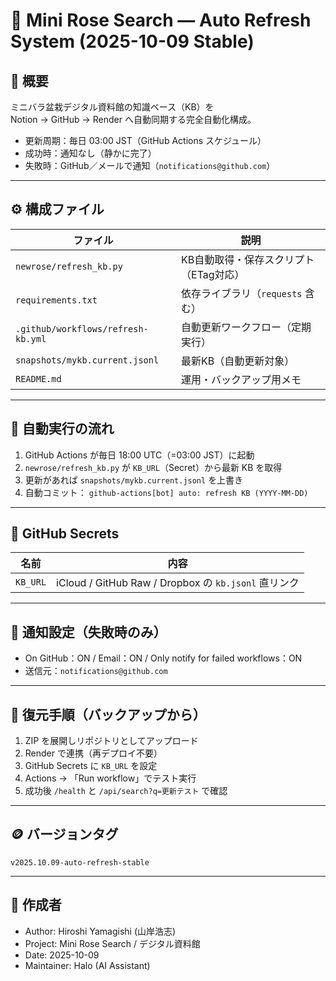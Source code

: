 # 🌹 Mini Rose Search — Auto Refresh System (2025-10-09 Stable)

## 📘 概要
ミニバラ盆栽デジタル資料館の知識ベース（KB）を  
Notion → GitHub → Render へ自動同期する完全自動化構成。

- 更新周期：毎日 03:00 JST（GitHub Actions スケジュール）
- 成功時：通知なし（静かに完了）
- 失敗時：GitHub／メールで通知（`notifications@github.com`）

---

## ⚙️ 構成ファイル
| ファイル | 説明 |
|-----------|------|
| `newrose/refresh_kb.py` | KB自動取得・保存スクリプト（ETag対応） |
| `requirements.txt` | 依存ライブラリ（`requests` 含む） |
| `.github/workflows/refresh-kb.yml` | 自動更新ワークフロー（定期実行） |
| `snapshots/mykb.current.jsonl` | 最新KB（自動更新対象） |
| `README.md` | 運用・バックアップ用メモ |

---

## 🔁 自動実行の流れ
1. GitHub Actions が毎日 18:00 UTC（=03:00 JST）に起動  
2. `newrose/refresh_kb.py` が `KB_URL`（Secret）から最新 KB を取得  
3. 更新があれば `snapshots/mykb.current.jsonl` を上書き  
4. 自動コミット： `github-actions[bot] auto: refresh KB (YYYY-MM-DD)`

---

## 🔐 GitHub Secrets
| 名前 | 内容 |
|------|------|
| `KB_URL` | iCloud / GitHub Raw / Dropbox の `kb.jsonl` 直リンク |

---

## 🔔 通知設定（失敗時のみ）
- On GitHub：ON / Email：ON / Only notify for failed workflows：ON  
- 送信元：`notifications@github.com`

---

## 🧰 復元手順（バックアップから）
1. ZIP を展開しリポジトリとしてアップロード  
2. Render で連携（再デプロイ不要）  
3. GitHub Secrets に `KB_URL` を設定  
4. Actions → 「Run workflow」でテスト実行  
5. 成功後 `/health` と `/api/search?q=更新テスト` で確認

---

## 🪙 バージョンタグ
`v2025.10.09-auto-refresh-stable`

---

## 🧾 作成者
- Author: Hiroshi Yamagishi (山岸浩志)
- Project: Mini Rose Search / デジタル資料館  
- Date: 2025-10-09  
- Maintainer: Halo (AI Assistant)
